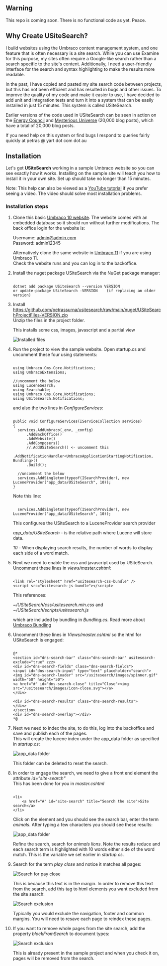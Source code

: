 ## Warning

This repo is coming soon. There is no functional code as yet. Peace.

## Why Create USiteSearch?

I build websites using the Umbraco content management system, and one feature that is often necessary 
is a site search. While you can use Examine for this purpose, my sites often require a Google-like search 
rather than a search specific to the site's content. Additionally, I need a user-friendly interface for 
the search and syntax highlighting to make the results more readable. 

In the past, I have copied and pasted my site search code between projects, but this has not been 
efficient and has resulted in bugs and other issues. To improve the quality of my code and make it easier to 
use, I have decided to add unit and integration tests and turn it into a system that can be easily installed in just 15 minutes. 
This system is called USiteSearch.

Earlier versions of the code used in USiteSearch can be seen in action on the [Energy Council](https://www.energycouncil.com.au) 
and [Mysterious Universe](https://mysteriousuniverse.org/) (20,000 blog posts), 
which have a total of 20,000 blog posts.

If you need help on this system or find bugs I respond to queries fairly quickly at petras @ yart dot com dot au

## Installation

Let's get **USiteSearch** working in a sample Umbraco website so you can see exactly how it works. Installing on the sample
site will teach you how to install it in your own site. Set up should take no longer than 15 minutes.

Note: This help can also be viewed as a [YouTube tutorial](https://www.youtube.com) if you prefer seeing a video. The video
should solve most installation problems.

### Installation steps

1. Clone this basic [Umbraco 10 website](https://github.com/petrassurna/umbraco10samplesite.git). 
The website comes with an embedded database so it should run without further modifications. 
The back office login for the website is:

	Username: admin@admin.com  
	Password: admin12345

	Alternatively clone the same website in [Umbraco 11](https://github.com/petrassurna/umbraco11samplesite.git) if you are using Umbraco 11.  \
	Check the website runs and you can log in to the backoffice.

2. Install the nuget package USiteSearch via the NuGet package manager:

	```

	dotnet add package USiteSearch --version VERSION
	or update-package USiteSearch -VERSION    (if replacing an older version)
	```

3. Install https://github.com/petrassurna/usitesearch/raw/main/nuget/USiteSearchProjectFiles-VERSION.zip  
   Unzip the files in the project folder.

	This installs some css, images, javascript and a partial view


	![Installed files](https://raw.githubusercontent.com/petrassurna/usitesearch/main/USiteSearch/images/setup-sample.jpg)

4. Run the project to view the sample website. Open startup.cs and uncomment these four using statements:

	```

	using Umbraco.Cms.Core.Notifications;
	using UmbracoExtensions;

	//uncomment the below
	using LuceneSearch;
	using Searchable;
	using Umbraco.Cms.Core.Notifications;
	using USiteSearch.Notifications;

	```

	and also the two lines in *ConfigureServices*:

	```

    public void ConfigureServices(IServiceCollection services)
    {
      services.AddUmbraco(_env, _config)
          .AddBackOffice()
          .AddWebsite()
          .AddComposers()
          //.AddUSiteSearch() <- uncomment this
          .AddNotificationHandler<UmbracoApplicationStartingNotification, Bundling>()
          .Build();

      //uncomment the below
      services.AddSingleton(typeof(ISearchProvider), new LuceneProvider("app_data/USiteSearch", 10));
    }
	```

	Note this line:

	```

      services.AddSingleton(typeof(ISearchProvider), new LuceneProvider("app_data/USiteSearch", 10));

	```

	This configures the USiteSearch to a LuceneProvider search provider

	*app_data/USiteSearch* - is the relative path where Lucene will store data.

	*10* - When displaying search results, the number of words to display each side of a word match.


5. Next we need to enable the css and javascript used by USiteSearch. Uncomment these lines in *views/master.cshtml*:

	```

    <link rel="stylesheet" href="usitesearch-css-bundle" />
    <script src="usitesearch-js-bundle"></script>

	```

	This references:
	
	*~/USiteSearch/css/usitesearch.min.css* and   
	*~/USiteSearch/scripts/usitesearch.js*
			
			
	which are included by bundling in *Bundling.cs*. Read more about [Umbraco Bundling](https://docs.umbraco.com/umbraco-cms/fundamentals/design/stylesheets-javascript#bundling-and-minification-for-javascript-and-css)

6.  Uncomment these lines in *Views/master.cshtml* so the html for USiteSearch is engaged:

	```

    @*
    <section id="dns-search-bar" class="dns-search-bar" usitesearch-exclude="true" zzz>
    <div id="dns-search-fields" class="dns-search-fields">
    <input id="dns-search-input" type="text" placeholder="search">
    <img id="dns-search-loader" src="/usitesearch/images/spinner.gif" width="50" height="50">
    <a href="#" id="dns-search-close" title="Close"><img src="/usitesearch/images/icon-close.svg"></a>
    </div>

    <div id="dns-search-results" class="dns-search-results">
    </div>
    </section>
    <div id="dns-search-overlay"></div>
    *@

	```

7. Next we need to index the site, to do this, log into the backoffice and save and publish each of the pages.  
   This will create the lucene index under the app_data folder as specified in *startup.cs*:

	![app_data folder](https://raw.githubusercontent.com/petrassurna/usitesearch/main/USiteSearch/images/app-data.jpg)

	This folder can be deleted to reset the search.

8. In order to engage the search, we need to give a front end element the attribute *id="site-search"*  
This has been done for you in *master.cshtml*

	```

	<li>
		<a href="#" id="site-search" title="Search the site">Site search</a>
	</li>

	```

	Click on the element and you should see the search bar, enter the term *animals*. After typing a few characters you should 
	see these results:

	![app_data folder](https://raw.githubusercontent.com/petrassurna/usitesearch/main/USiteSearch/images/search-animals.jpg)

	Refine the search, search for *animals lions*. Note the results reduce and each search term is highlighted with 10 words either
	side of the word match. This is the variable we set earlier in *startup.cs*.

9. Search for the term *play close* and notice it matches all pages: 

	![Search for pay close](https://raw.githubusercontent.com/petrassurna/usitesearch/main/USiteSearch/images/search-pay-close.jpg)

	This is because this text is in the margin. In order to remove this text from the search, add this tag to html elements you want excluded from the site search:

	![Search exclusion](https://raw.githubusercontent.com/petrassurna/usitesearch/main/USiteSearch/images/search-exclude.jpg)

	Typically you would exclude the navigation, footer and common margins. You will need to resave each page to reindex these pages.

10. If you want to remove whole pages from the site search, add the property *blockFromSearch* to document types:

	![Search exclusion](https://raw.githubusercontent.com/petrassurna/usitesearch/main/USiteSearch/images/block-from-search.jpg)

	This is already present in the sample project and when you check it on, pages will be removed from the search.